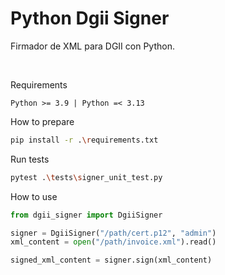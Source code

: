 # Python Dgii Signer

Firmador de XML para DGII con Python.

<br />

Requirements
```
Python >= 3.9 | Python =< 3.13
```

How to prepare
```Bash
pip install -r .\requirements.txt
```

Run tests
```Bash
pytest .\tests\signer_unit_test.py
```

How to use

```Python
from dgii_signer import DgiiSigner

signer = DgiiSigner("/path/cert.p12", "admin")
xml_content = open("/path/invoice.xml").read()

signed_xml_content = signer.sign(xml_content)
```